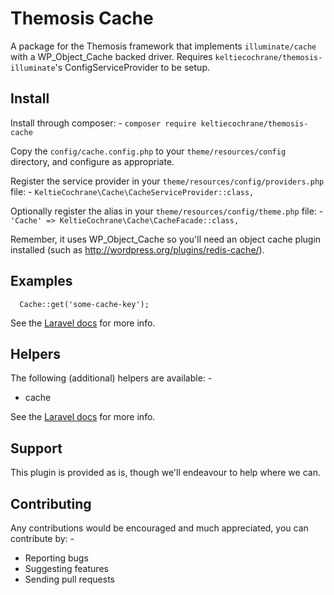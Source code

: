 # Themosis Cache
A package for the Themosis framework that implements `illuminate/cache` with a WP_Object_Cache backed driver. Requires `keltiecochrane/themosis-illuminate`'s ConfigServiceProvider to be setup.

## Install
Install through composer: -
`composer require keltiecochrane/themosis-cache`

Copy the `config/cache.config.php` to your `theme/resources/config` directory, and configure as appropriate.

Register the service provider in your `theme/resources/config/providers.php` file: -
`KeltieCochrane\Cache\CacheServiceProvider::class,`

Optionally register the alias in your `theme/resources/config/theme.php` file: -
`'Cache' => KeltieCochrane\Cache\CacheFacade::class,`

Remember, it uses WP_Object_Cache so you'll need an object cache plugin installed (such as http://wordpress.org/plugins/redis-cache/).

## Examples
```
  Cache::get('some-cache-key');
```

See the [Laravel docs](https://github.com/Seldaek/monolog/blob/master/doc/01-usage.md) for more info.

## Helpers
The following (additional) helpers are available: -

* cache

See the [Laravel docs](https://laravel.com/docs/5.4/helpers) for more info.

## Support
This plugin is provided as is, though we'll endeavour to help where we can.

## Contributing
Any contributions would be encouraged and much appreciated, you can contribute by: -

* Reporting bugs
* Suggesting features
* Sending pull requests
